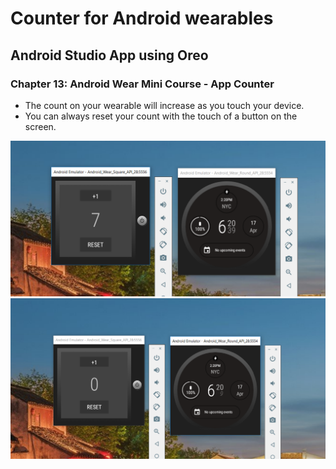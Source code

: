 # Counter for Android wearables

## Android Studio App using Oreo
### Chapter 13: Android Wear Mini Course - App Counter

* The count on your wearable will increase as you touch your device.
* You can always reset your count with the touch of a button on the screen.

![Image of app  progress](Mid.PNG)
![Image of app starting ](Start.PNG)


